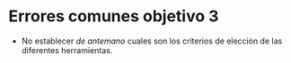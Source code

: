 # Errores comunes objetivo 3

- No establecer *de antemano* cuales son los criterios de elección de las
  diferentes herramientas.
